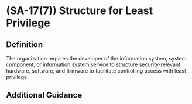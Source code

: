 
# (SA-17(7)) Structure for Least Privilege

## Definition

The organization requires the developer of the information system, system component, or information system service to structure security-relevant hardware, software, and firmware to facilitate controlling access with least privilege.

## Additional Guidance


